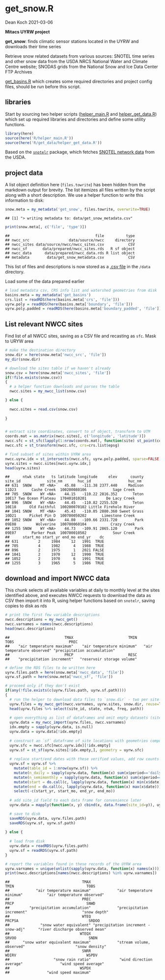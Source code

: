get\_snow.R
================
Dean Koch
2021-03-06

**Mitacs UYRW project**

**get\_snow**: finds climatic sensor stations located in the UYRW and
downloads their time series

Retrieve snow related datasets from various sources: SNOTEL time series
and other snow data from the USDA NRCS National Water and Climate Centre
website; SNODAS grids from the National Snow and Ice Data Center FTP
Archives

[get\_basins.R](https://github.com/deankoch/UYRW_data/blob/master/markdown/get_basins.md)
which creates some required directories and project config files, should
be run before this script.

## libraries

Start by sourcing two helper scripts
([helper\_main.R](https://github.com/deankoch/UYRW_data/blob/master/markdown/helper_main.md)
and
[helper\_get\_data.R](https://github.com/deankoch/UYRW_data/blob/master/markdown/helper_get_data.md))
which set up required libraries and directories and define some utility
functions.

``` r
library(here)
source(here('R/helper_main.R'))
source(here('R/get_data/helper_get_data.R'))
```

Based on the [`snotelr`](https://github.com/bluegreen-labs/snotelr)
package, which fetches [SNOTEL network
data](https://www.wcc.nrcs.usda.gov/snow/) from the USDA.

## project data

A list object definition here (`files.towrite`) has been hidden from the
markdown output for brevity. The list itemizes all files written by the
script along with a short description. We use a helper function to write
this information to disk:

``` r
snow.meta = my_metadata('get_snow', files.towrite, overwrite=TRUE)
```

    ## [1] "> writing metadata to: data/get_snow_metadata.csv"

``` r
print(snow.meta[, c('file', 'type')])
```

    ##                                       file          type
    ## nwcc_src                  data/source/nwcc     directory
    ## nwcc_sites data/source/nwcc/nwcc_sites.csv           CSV
    ## nwcc_sf       data/prepared/nwcc_sites.rds   R sf object
    ## nwcc_data      data/prepared/nwcc_data.rds R list object
    ## metadata        data/get_snow_metadata.csv           CSV

This list of files and descriptions is now stored as a [.csv
file](https://github.com/deankoch/UYRW_data/blob/master/data/get_snow_metadata.csv)
in the `/data` directory.

Load some of the data prepared earlier

``` r
# load metadata csv, CRS info list and watershed geometries from disk
basins.meta = my_metadata('get_basins')
crs.list = readRDS(here(basins.meta['crs', 'file']))
uyrw.poly = readRDS(here(basins.meta['boundary', 'file']))
uyrw.poly.padded = readRDS(here(basins.meta['boundary_padded', 'file']))
```

## List relevant NWCC sites

Find list of all NWCC sites, saving as a CSV file and recasting as
`sfc`. Mask to URYW area

``` r
# make the destination directory
snow.dir = here(snow.meta['nwcc_src', 'file'])
my_dir(snow.dir)

# download the sites table if we haven't already
snow.csv = here(snow.meta['nwcc_sites', 'file'])
if(!file.exists(snow.csv))
{
  # a helper function downloads and parses the table
  nwcc.sites = my_nwcc_list(snow.csv)

} else {
  
  nwcc.sites = read.csv(snow.csv)
  
}


# extract site coordinates, convert to sf object, transform to UTM
coords.mat = as.matrix(nwcc.sites[, c('longitude', 'latitude')])
nwcc.sfc = st_sfc(lapply(1:nrow(coords.mat), function(site) st_point(coords.mat[site,])), crs=crs.list$epsg.geo)
nwcc.sfc = st_transform(nwcc.sfc, crs=crs.list$epsg)

# find subset of sites within UYRW area
nwcc.uyrw.idx = st_intersects(nwcc.sfc, uyrw.poly.padded, sparse=FALSE)
uyrw.sites = nwcc.sites[nwcc.uyrw.idx,]
head(uyrw.sites)
```

    ##      ntwk state   ts latitude longitude     elev      county site_id            site_nm       huc_id                 huc_nm
    ## 631  SNOW    MT <NA>    45.08   -111.38 2377.440     Madison   11D23       Cashe Creek  100200080106            Sage Creek 
    ## 705  SNOW    WY <NA>    44.15   -110.22 2816.352       Teton   10E17 Two Ocean Plateau  170401010201         De Lacy Creek 
    ## 896  SNOW    WY <NA>    44.45   -110.82 2255.520       Teton   10E18      Old Faithful  100200070102 Little Firehole River 
    ## 1041 SNOW    MT <NA>    45.43   -110.05 2880.360 Sweet Grass   10D21      Picket Pin D  100700050202       Limestone Creek 
    ## 1052 SNOW    WY <NA>    44.80   -109.66 2331.720        Park   09E08         Wolverine  100700060104           Crazy Creek 
    ## 1255 SNOW    WY <NA>    44.73   -109.91 2865.120        Park   09E07       Parker Peak  100700010502            Sour Creek 
    ##      start_mo start_yr end_mo end_yr    dc
    ## 631         2     1984     12   1991  TRUE
    ## 705         4     1982      4   1988  TRUE
    ## 896         2     1975      1   2021 FALSE
    ## 1041        2     1970     12   1990  TRUE
    ## 1052        2     1970      6   1991  TRUE
    ## 1255        3     1965      5   1986  TRUE

## download and import NWCC data

This chunk selects all available variables at daily to monthly level at
the sites identified above, and executes NWCC requests to download the
data as CSV then import it into R, using helper functions based on
`snotelr`, saving copies to disk as rds

``` r
# print the first few variable descriptions
nwcc.descriptions = my_nwcc_get()
nwcc.varnames = names(nwcc.descriptions)
head(nwcc.descriptions)
```

    ##                         TMAX                         TMIN                         TOBS                         PREC 
    ##    "air temperature maximum"    "air temperature minimum"   "air temperature observed" "precipitation accumulation" 
    ##                         PRCP                         RESC 
    ##    "precipitation increment"   "reservoir storage volume"

``` r
# define the RDS files to be written here
uyrw.files.path = here(snow.meta['nwcc_data', 'file'])
uyrw.sf.path = here(snow.meta['nwcc_sf', 'file'])

# proceed only if they don't exist
if(any(!file.exists(c(uyrw.files.path, uyrw.sf.path))))
{
  # run the helper to download data files to `snow.dir` - two per site (daily and semimonthly)
  uyrw.files = my_nwcc_get(nwcc.varnames, uyrw.sites, snow.dir, reuse=TRUE, retry=2)
  head(uyrw.files %>% select(site_id, state, ntwk, freq, path))
  
  # open everything as list of dataframes and omit empty datasets (sites to discard)
  uyrw.data = my_nwcc_import(uyrw.files, nwcc.varnames)
  idx.empty = sapply(uyrw.data, is.null)
  uyrw.data = uyrw.data[!idx.empty]
  
  # construct an `sf` dataframe of site locations with geometries computed earlier
  uyrw.sfc = nwcc.sfc[nwcc.uyrw.idx][!idx.empty]
  uyrw.sf = st_sf(uyrw.sites[!idx.empty,], geometry = uyrw.sfc)
  
  # replace start/end dates with these verified values, add row counts and a primary key:
  uyrw.sf = uyrw.sf %>% 
    mutate(table_id = 1:nrow(uyrw.sf)) %>% 
    mutate(n_daily = sapply(uyrw.data, function(x) sum(x$period=='daily'))) %>% 
    mutate(n_semimonthly = sapply(uyrw.data, function(x) sum(x$period=='semimonthly'))) %>% 
    mutate(start = do.call(c, lapply(uyrw.data, function(x) min(x$date)))) %>%
    mutate(end = do.call(c, lapply(uyrw.data, function(x) max(x$date)))) %>%
    select(-c(start_yr, start_mo, end_yr, end_mo))
  
  # add site_id field to each data frame for convenience later
  uyrw.data = mapply(function(x, y) cbind(x, data.frame(site_id=y)), uyrw.data, uyrw.sf$site_id)

  # save to disk
  saveRDS(uyrw.data, uyrw.files.path)
  saveRDS(uyrw.sf, uyrw.sf.path)
  
} else {
  
  # load from disk
  uyrw.data = readRDS(uyrw.files.path)
  uyrw.sf = readRDS(uyrw.sf.path)
} 

# report the variables found in these records of the UYRW area
uyrw.varnames = unique(unlist(sapply(uyrw.data, function(x) names(x))))
print(nwcc.descriptions[names(nwcc.descriptions) %in% uyrw.varnames])
```

    ##                                 TMAX                                 TMIN                                 TOBS 
    ##            "air temperature maximum"            "air temperature minimum"           "air temperature observed" 
    ##                                 PREC                                 PRCP                                 SNWD 
    ##         "precipitation accumulation"            "precipitation increment"                         "snow depth" 
    ##                                 WTEQ                               PRCPSA                                SRDOO 
    ##              "snow water equivalent" "precipitation increment - snow-adj"      "river discharge observed mean" 
    ##                                WTEQX                                SRVOO                                 SNDN 
    ##      "snow water equivalent maximum"            "stream volume, observed"                       "snow density" 
    ##                                 SNRR                                WDIRV                                WSPDV 
    ##                    "snow rain ratio"             "wind direction average"                 "wind speed average" 
    ##                                WSPDX 
    ##                 "wind speed maximum"
